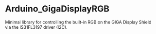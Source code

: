# Arduino_GigaDisplayRGB

Minimal library for controlling the built-in RGB on the GIGA Display Shield via the IS31FL3197 driver (I2C).
